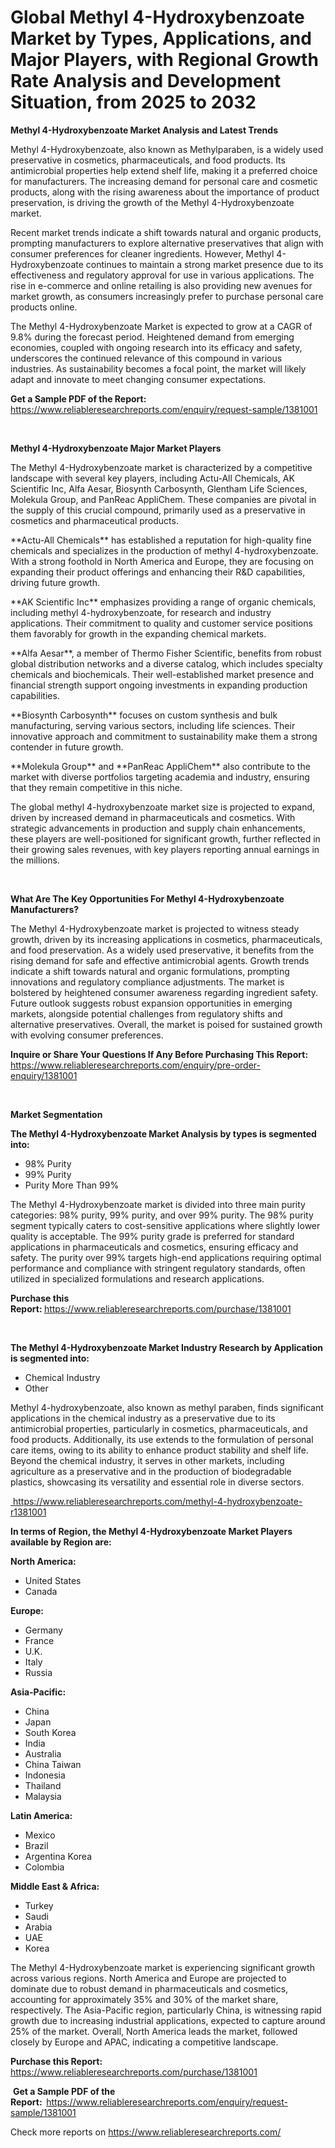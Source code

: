 <p><h1>Global Methyl 4-Hydroxybenzoate Market by Types, Applications, and Major Players, with Regional Growth Rate Analysis and Development Situation, from 2025 to 2032</h1></p><p><strong>Methyl 4-Hydroxybenzoate Market Analysis and Latest Trends</strong></p>
<p><p>Methyl 4-Hydroxybenzoate, also known as Methylparaben, is a widely used preservative in cosmetics, pharmaceuticals, and food products. Its antimicrobial properties help extend shelf life, making it a preferred choice for manufacturers. The increasing demand for personal care and cosmetic products, along with the rising awareness about the importance of product preservation, is driving the growth of the Methyl 4-Hydroxybenzoate market.</p><p>Recent market trends indicate a shift towards natural and organic products, prompting manufacturers to explore alternative preservatives that align with consumer preferences for cleaner ingredients. However, Methyl 4-Hydroxybenzoate continues to maintain a strong market presence due to its effectiveness and regulatory approval for use in various applications. The rise in e-commerce and online retailing is also providing new avenues for market growth, as consumers increasingly prefer to purchase personal care products online.</p><p>The Methyl 4-Hydroxybenzoate Market is expected to grow at a CAGR of 9.8% during the forecast period. Heightened demand from emerging economies, coupled with ongoing research into its efficacy and safety, underscores the continued relevance of this compound in various industries. As sustainability becomes a focal point, the market will likely adapt and innovate to meet changing consumer expectations.</p></p>
<p><strong>Get a Sample PDF of the Report:&nbsp;</strong> <a href="https://www.reliableresearchreports.com/enquiry/request-sample/1381001?utm_campaign=2030&utm_medium=2&utm_source=Github&utm_content=ia&utm_term=01022025&utm_id=methyl-4-hydroxybenzoate">https://www.reliableresearchreports.com/enquiry/request-sample/1381001</a></p>
<p>&nbsp;</p>
<p><strong>Methyl 4-Hydroxybenzoate Major Market Players</strong></p>
<p><p>The Methyl 4-Hydroxybenzoate market is characterized by a competitive landscape with several key players, including Actu-All Chemicals, AK Scientific Inc, Alfa Aesar, Biosynth Carbosynth, Glentham Life Sciences, Molekula Group, and PanReac AppliChem. These companies are pivotal in the supply of this crucial compound, primarily used as a preservative in cosmetics and pharmaceutical products.</p><p>**Actu-All Chemicals** has established a reputation for high-quality fine chemicals and specializes in the production of methyl 4-hydroxybenzoate. With a strong foothold in North America and Europe, they are focusing on expanding their product offerings and enhancing their R&D capabilities, driving future growth.</p><p>**AK Scientific Inc** emphasizes providing a range of organic chemicals, including methyl 4-hydroxybenzoate, for research and industry applications. Their commitment to quality and customer service positions them favorably for growth in the expanding chemical markets.</p><p>**Alfa Aesar**, a member of Thermo Fisher Scientific, benefits from robust global distribution networks and a diverse catalog, which includes specialty chemicals and biochemicals. Their well-established market presence and financial strength support ongoing investments in expanding production capabilities.</p><p>**Biosynth Carbosynth** focuses on custom synthesis and bulk manufacturing, serving various sectors, including life sciences. Their innovative approach and commitment to sustainability make them a strong contender in future growth.</p><p>**Molekula Group** and **PanReac AppliChem** also contribute to the market with diverse portfolios targeting academia and industry, ensuring that they remain competitive in this niche.</p><p>The global methyl 4-hydroxybenzoate market size is projected to expand, driven by increased demand in pharmaceuticals and cosmetics. With strategic advancements in production and supply chain enhancements, these players are well-positioned for significant growth, further reflected in their growing sales revenues, with key players reporting annual earnings in the millions.</p></p>
<p>&nbsp;</p>
<p><strong>What Are The Key Opportunities For Methyl 4-Hydroxybenzoate Manufacturers?</strong></p>
<p><p>The Methyl 4-Hydroxybenzoate market is projected to witness steady growth, driven by its increasing applications in cosmetics, pharmaceuticals, and food preservation. As a widely used preservative, it benefits from the rising demand for safe and effective antimicrobial agents. Growth trends indicate a shift towards natural and organic formulations, prompting innovations and regulatory compliance adjustments. The market is bolstered by heightened consumer awareness regarding ingredient safety. Future outlook suggests robust expansion opportunities in emerging markets, alongside potential challenges from regulatory shifts and alternative preservatives. Overall, the market is poised for sustained growth with evolving consumer preferences.</p></p>
<p><strong>Inquire or Share Your Questions If Any Before Purchasing This Report:</strong> <a href="https://www.reliableresearchreports.com/enquiry/pre-order-enquiry/1381001?utm_campaign=2030&utm_medium=2&utm_source=Github&utm_content=ia&utm_term=01022025&utm_id=methyl-4-hydroxybenzoate">https://www.reliableresearchreports.com/enquiry/pre-order-enquiry/1381001</a></p>
<p>&nbsp;</p>
<p><strong>Market Segmentation</strong></p>
<p><strong>The Methyl 4-Hydroxybenzoate Market Analysis by types is segmented into:</strong></p>
<p><ul><li>98% Purity</li><li>99% Purity</li><li>Purity More Than 99%</li></ul></p>
<p><p>The Methyl 4-Hydroxybenzoate market is divided into three main purity categories: 98% purity, 99% purity, and over 99% purity. The 98% purity segment typically caters to cost-sensitive applications where slightly lower quality is acceptable. The 99% purity grade is preferred for standard applications in pharmaceuticals and cosmetics, ensuring efficacy and safety. The purity over 99% targets high-end applications requiring optimal performance and compliance with stringent regulatory standards, often utilized in specialized formulations and research applications.</p></p>
<p><strong>Purchase this Report:&nbsp;</strong><a href="https://www.reliableresearchreports.com/purchase/1381001?utm_campaign=2030&utm_medium=2&utm_source=Github&utm_content=ia&utm_term=01022025&utm_id=methyl-4-hydroxybenzoate">https://www.reliableresearchreports.com/purchase/1381001</a></p>
<p>&nbsp;</p>
<p><strong>The Methyl 4-Hydroxybenzoate Market Industry Research by Application is segmented into:</strong></p>
<p><ul><li>Chemical Industry</li><li>Other</li></ul></p>
<p><p>Methyl 4-hydroxybenzoate, also known as methyl paraben, finds significant applications in the chemical industry as a preservative due to its antimicrobial properties, particularly in cosmetics, pharmaceuticals, and food products. Additionally, its use extends to the formulation of personal care items, owing to its ability to enhance product stability and shelf life. Beyond the chemical industry, it serves in other markets, including agriculture as a preservative and in the production of biodegradable plastics, showcasing its versatility and essential role in diverse sectors.</p></p>
<p><a href="https://www.reliableresearchreports.com/methyl-4-hydroxybenzoate-r1381001?utm_campaign=2030&utm_medium=2&utm_source=Github&utm_content=ia&utm_term=01022025&utm_id=methyl-4-hydroxybenzoate">&nbsp;https://www.reliableresearchreports.com/methyl-4-hydroxybenzoate-r1381001</a></p>
<p><strong>In terms of Region, the Methyl 4-Hydroxybenzoate Market Players available by Region are:</strong></p>
<p>
    <p> <strong> North America: </strong>
        <ul>
            <li>United States</li>
            <li>Canada</li>
        </ul>
        </p> 
    <p> <strong> Europe: </strong>
        <ul>
            <li>Germany</li>
            <li>France</li>
            <li>U.K.</li>
            <li>Italy</li>
            <li>Russia</li>
        </ul>
        </p> 
    <p> <strong> Asia-Pacific: </strong>
        <ul>
            <li>China</li>
            <li>Japan</li>
            <li>South Korea</li>
            <li>India</li>
            <li>Australia</li>
            <li>China Taiwan</li>
            <li>Indonesia</li>
            <li>Thailand</li>
            <li>Malaysia</li>
        </ul>
        </p> 
    <p> <strong> Latin America: </strong>
        <ul>
            <li>Mexico</li>
            <li>Brazil</li>
            <li>Argentina Korea</li>
            <li>Colombia</li>
        </ul>
        </p> 
    <p> <strong> Middle East & Africa: </strong>
        <ul>
            <li>Turkey</li>
            <li>Saudi</li>
            <li>Arabia</li>
            <li>UAE</li>
            <li>Korea</li>
        </ul>
    </p>
    </p>
<p><p>The Methyl 4-Hydroxybenzoate market is experiencing significant growth across various regions. North America and Europe are projected to dominate due to robust demand in pharmaceuticals and cosmetics, accounting for approximately 35% and 30% of the market share, respectively. The Asia-Pacific region, particularly China, is witnessing rapid growth due to increasing industrial applications, expected to capture around 25% of the market. Overall, North America leads the market, followed closely by Europe and APAC, indicating a competitive landscape.</p></p>
<p><strong>Purchase this Report: </strong><a href="https://www.reliableresearchreports.com/purchase/1381001?utm_campaign=2030&utm_medium=2&utm_source=Github&utm_content=ia&utm_term=01022025&utm_id=methyl-4-hydroxybenzoate">https://www.reliableresearchreports.com/purchase/1381001</a></p>
<p>&nbsp;<strong>Get a Sample PDF of the Report:&nbsp;&nbsp;</strong><a href="https://www.reliableresearchreports.com/enquiry/request-sample/1381001?utm_campaign=2030&utm_medium=2&utm_source=Github&utm_content=ia&utm_term=01022025&utm_id=methyl-4-hydroxybenzoate">https://www.reliableresearchreports.com/enquiry/request-sample/1381001</a></p>
<p><strong></strong></p>
<p>Check more reports on <a href="https://www.reliableresearchreports.com/?utm_campaign=2030&utm_medium=2&utm_source=Github&utm_content=ia&utm_term=01022025&utm_id=methyl-4-hydroxybenzoate">https://www.reliableresearchreports.com/</a></p>